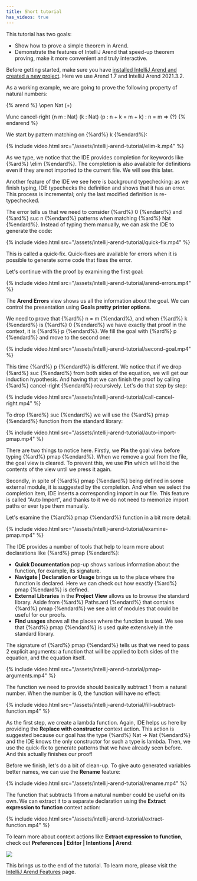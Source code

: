 ```yaml
---
title: Short tutorial
has_videos: true
---
```


This tutorial has two goals:

* Show how to prove a simple theorem in Arend.
* Demonstrate the features of IntelliJ Arend that speed-up theorem proving, make it more convenient and truly interactive.

Before getting started, make sure you have [installed IntelliJ Arend and created a new project](/documentation/getting-started/started). 
Here we use Arend 1.7 and IntelliJ Arend 2021.3.2.

As a working example, we are going to prove the following property of natural numbers:

{% arend %}
\open Nat (+)

\func cancel-right {n m : Nat} (k : Nat) (p : n + k = m + k) : n = m => {?}
{% endarend %}

We start by pattern matching on {%ard%} k {%endard%}:

{% include video.html src="/assets/intellij-arend-tutorial/elim-k.mp4" %}

As we type, we notice that the IDE provides completion for keywords like {%ard%} \elim {%endard%}. 
The completion is also available for definitions even if they are not imported to the current file. We will see this later.

Another feature of the IDE we see here is background typechecking: as we finish typing, IDE typechecks the definition and shows that it has an error. 
This process is incremental; only the last modified definition is re-typechecked.

The error tells us that we need to consider {%ard%} 0 {%endard%} and {%ard%} suc n {%endard%} patterns when matching {%ard%} Nat {%endard%}. 
Instead of typing them manually, we can ask the IDE to generate the code:

{% include video.html src="/assets/intellij-arend-tutorial/quick-fix.mp4" %}

This is called a quick-fix. Quick-fixes are available for errors when it is possible to generate some code that fixes the error.

Let's continue with the proof by examining the first goal:

{% include video.html src="/assets/intellij-arend-tutorial/arend-errors.mp4" %}

The **Arend Errors** view shows us all the information about the goal. We can control the presentation using **Goals pretty printer options**. 

We need to prove that {%ard%} n = m {%endard%}, and when {%ard%} k {%endard%} is {%ard%} 0 {%endard%} we have exactly that proof in the context, it is {%ard%} p {%endard%}. 
We fill the goal with {%ard%} p {%endard%} and move to the second one:

{% include video.html src="/assets/intellij-arend-tutorial/second-goal.mp4" %}

This time {%ard%} p {%endard%} is different. We notice that if we drop {%ard%} suc {%endard%} from both sides of the equation, we will get our induction hypothesis. 
And having that we can finish the proof by calling {%ard%} cancel-right {%endard%} recursively. Let's do that step by step:

{% include video.html src="/assets/intellij-arend-tutorial/call-cancel-right.mp4" %}

To drop {%ard%} suc {%endard%} we will use the {%ard%} pmap {%endard%} function from the standard library:

{% include video.html src="/assets/intellij-arend-tutorial/auto-import-pmap.mp4" %}

There are two things to notice here. Firstly, we **Pin** the goal view before typing {%ard%} pmap {%endard%}.
When we remove a goal from the file, the goal view is cleared. 
To prevent this, we use **Pin** which will hold the contents of the view until we press it again.

Secondly, in spite of {%ard%} pmap {%endard%} being defined in some external module, it is suggested by the completion. 
And when we select the completion item, IDE inserts a corresponding import in our file. 
This feature is called “Auto Import”, and thanks to it we do not need to memorize import paths or ever type them manually.

Let's examine the {%ard%} pmap {%endard%} function in a bit more detail:

{% include video.html src="/assets/intellij-arend-tutorial/examine-pmap.mp4" %}

The IDE provides a number of tools that help to learn more about declarations like {%ard%} pmap {%endard%}:

* **Quick Documentation** pop-up shows various information about the function, for example, its signature.
* **Navigate \| Declaration or Usage** brings us to the place where the function is declared. 
Here we can check out how exactly {%ard%} pmap {%endard%} is defined.
* **External Libraries** in the **Project View** allows us to browse the standard library. 
Aside from {%ard%} Paths.ard {%endard%} that contains {%ard%} pmap {%endard%} we see a lot of modules that could be useful for our proofs.
* **Find usages** shows all the places where the function is used. We see that {%ard%} pmap {%endard%} is used quite extensively in the standard library.

The signature of {%ard%} pmap {%endard%} tells us that we need to pass 2 explicit arguments: a function that will be applied to both sides of the equation, and the equation itself.

{% include video.html src="/assets/intellij-arend-tutorial/pmap-arguments.mp4" %}

The function we need to provide should basically subtract 1 from a natural number. When the number is 0, the function will have no effect:

{% include video.html src="/assets/intellij-arend-tutorial/fill-subtract-function.mp4" %}

As the first step, we create a lambda function. Again, IDE helps us here by providing the **Replace with constructor** context action. 
This action is suggested because our goal has the type {%ard%} Nat -> Nat {%endard%} and the IDE knows the only constructor for such a type is lambda. 
Then, we use the quick-fix to generate patterns that we have already seen before. And this actually finishes our proof!

Before we finish, let's do a bit of clean-up. To give auto generated variables better names, we can use the **Rename** feature:

{% include video.html src="/assets/intellij-arend-tutorial/rename.mp4" %}

The function that subtracts 1 from a natural number could be useful on its own. 
We can extract it to a separate declaration using the **Extract expression to function** context action:

{% include video.html src="/assets/intellij-arend-tutorial/extract-function.mp4" %}

To learn more about context actions like **Extract expression to function**, check out **Preferences \| Editor \| Intentions \| Arend**:

![](/assets/intellij-arend-tutorial/intentions.png)

This brings us to the end of the tutorial. To learn more, please visit the [IntelliJ Arend Features](/about/intellij-features) page.

